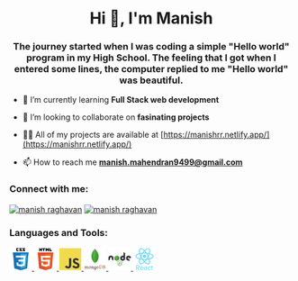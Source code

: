 <h1 align="center">Hi 👋, I'm Manish</h1>
<h3 align="center">The journey started when I was coding a simple "Hello world" program in my High School. The feeling that I got when I entered some lines, the computer replied to me "Hello world" was beautiful.</h3>

- 🌱 I’m currently learning **Full Stack web development**

- 👯 I’m looking to collaborate on **fasinating projects**

- 👨‍💻 All of my projects are available at [https://manishrr.netlify.app/](https://manishrr.netlify.app/)

- 📫 How to reach me **manish.mahendran9499@gmail.com**

<h3 align="left">Connect with me:</h3>
<p align="left">
<a href="https://dev.to/manish raghavan" target="blank"><img align="center" src="https://cdn.jsdelivr.net/npm/simple-icons@3.0.1/icons/dev-dot-to.svg" alt="manish raghavan" height="30" width="40" /></a>
<a href="https://linkedin.com/in/manish raghavan" target="blank"><img align="center" src="https://raw.githubusercontent.com/rahuldkjain/github-profile-readme-generator/neutral-icons/src/images/icons/Social/linked-in-alt.svg" alt="manish raghavan" height="30" width="40" /></a>
</p>

<h3 align="left">Languages and Tools:</h3>
<p align="left"> <a href="https://www.w3schools.com/css/" target="_blank"> <img src="https://raw.githubusercontent.com/devicons/devicon/master/icons/css3/css3-original-wordmark.svg" alt="css3" width="40" height="40"/> </a> <a href="https://www.w3.org/html/" target="_blank"> <img src="https://raw.githubusercontent.com/devicons/devicon/master/icons/html5/html5-original-wordmark.svg" alt="html5" width="40" height="40"/> </a> <a href="https://developer.mozilla.org/en-US/docs/Web/JavaScript" target="_blank"> <img src="https://raw.githubusercontent.com/devicons/devicon/master/icons/javascript/javascript-original.svg" alt="javascript" width="40" height="40"/> </a> <a href="https://www.mongodb.com/" target="_blank"> <img src="https://raw.githubusercontent.com/devicons/devicon/master/icons/mongodb/mongodb-original-wordmark.svg" alt="mongodb" width="40" height="40"/> </a> <a href="https://nodejs.org" target="_blank"> <img src="https://raw.githubusercontent.com/devicons/devicon/master/icons/nodejs/nodejs-original-wordmark.svg" alt="nodejs" width="40" height="40"/> </a> <a href="https://reactjs.org/" target="_blank"> <img src="https://raw.githubusercontent.com/devicons/devicon/master/icons/react/react-original-wordmark.svg" alt="react" width="40" height="40"/> </a> </p>
